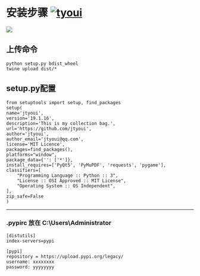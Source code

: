 # **安装步骤** [![tyoui](https://github.com/zhangwei0530/logo/blob/master/logo/photolog.png?raw=true)][1]

[![](https://github.com/zhangwei0530/logo/blob/master/logo/logo.png?raw=true)][1]

## 上传命令
    python setup.py bdist_wheel
    twine upload dist/*

## setup.py配置
    from setuptools import setup, find_packages
    setup(
    name='jtyoui',
    version='19.1.16',
    description='This is my collection bag.',
    url='https://github.com/jtyoui',
    author='jtyoui',
    author_email='jtyoui@qq.com',
    license='MIT Licence',
    packages=find_packages(),
    platforms="window",
    package_data={'': ['*']},
    install_requires=['PyQt5', 'PyMuPDF', 'requests', 'pygame'],
    classifiers=[
        "Programming Language :: Python :: 3",
        "License :: OSI Approved :: MIT License",
        "Operating System :: OS Independent",
    ],
    zip_safe=False
    )
    
***

### .pypirc 放在 C:\Users\Administrator
    [distutils]
    index-servers=pypi
    
    [pypi]
    repository = https://upload.pypi.org/legacy/
    username: xxxxxxxx
    password: yyyyyyyy



[1]: https://www.jtyoui.com